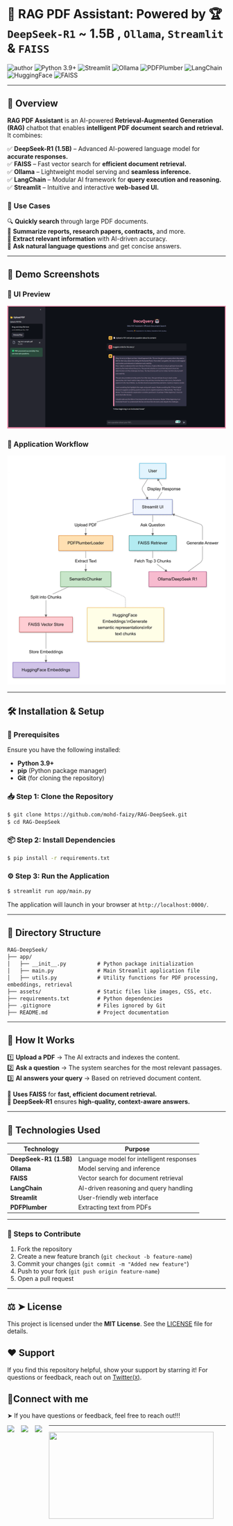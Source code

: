 # 🤖 RAG PDF Assistant: Powered by 🏆 `DeepSeek-R1` ~ 1.5B , `Ollama`, `Streamlit` & `FAISS`

![author](https://img.shields.io/badge/author-mohd--faizy-red)
![Python 3.9+](https://img.shields.io/badge/Python-3.9%2B-3776AB?logo=python&logoColor=white)
![Streamlit](https://img.shields.io/badge/Streamlit-FF4B4B?logo=streamlit&logoColor=white)
![Ollama](https://img.shields.io/badge/Ollama-0C0D0E?logo=ollama&logoColor=white)
![PDFPlumber](https://img.shields.io/badge/PDFPlumber-FF0000?logo=pdf&logoColor=white)
![LangChain](https://img.shields.io/badge/LangChain-00ADD8?logo=langchain&logoColor=white)
![HuggingFace](https://img.shields.io/badge/HuggingFace-FFD43B?logo=huggingface&logoColor=black)
![FAISS](https://img.shields.io/badge/FAISS-00A98F?logo=faiss&logoColor=white)

---

## 🌟 **Overview**  

**RAG PDF Assistant** is an AI-powered **Retrieval-Augmented Generation (RAG)** chatbot that enables **intelligent PDF document search and retrieval.** It combines:  

✅ **DeepSeek-R1 (1.5B)** – Advanced AI-powered language model for **accurate responses.**  
✅ **FAISS** – Fast vector search for **efficient document retrieval.**  
✅ **Ollama** – Lightweight model serving and **seamless inference.**  
✅ **LangChain** – Modular AI framework for **query execution and reasoning.**  
✅ **Streamlit** – Intuitive and interactive **web-based UI.**  

### 🎯 **Use Cases**  

🔍 **Quickly search** through large PDF documents.  
📄 **Summarize reports, research papers, contracts,** and more.  
📘 **Extract relevant information** with AI-driven accuracy.  
🤖 **Ask natural language questions** and get concise answers.  

---

## 🚀 **Demo Screenshots**  

### **📌 UI Preview**  

![Demo](https://github.com/mohd-faizy/RAG-DeepSeek/blob/main/assets/rag-pdf-retv.png?raw=true)  

### **📌 Application Workflow**  

![Workflow](https://github.com/mohd-faizy/RAG-DeepSeek/blob/main/assets/RAG-app-flow.png?raw=true)  

---

## 🛠️ **Installation & Setup**  

### **🔧 Prerequisites**  

Ensure you have the following installed:  

- **Python 3.9+**  
- **pip** (Python package manager)  
- **Git** (for cloning the repository)  

### **📥 Step 1: Clone the Repository**  

```bash
$ git clone https://github.com/mohd-faizy/RAG-DeepSeek.git
$ cd RAG-DeepSeek
```

### **📦 Step 2: Install Dependencies**  

```bash
$ pip install -r requirements.txt
```

### **⚙️ Step 3: Run the Application**  

```bash
$ streamlit run app/main.py
```

The application will launch in your browser at `http://localhost:0000/`.  

---

## 📁 **Directory Structure**  

```plaintext
RAG-DeepSeek/
├── app/
│   ├── __init__.py          # Python package initialization
│   ├── main.py              # Main Streamlit application file
│   ├── utils.py             # Utility functions for PDF processing, embeddings, retrieval
├── assets/                  # Static files like images, CSS, etc.
├── requirements.txt         # Python dependencies
├── .gitignore               # Files ignored by Git
├── README.md                # Project documentation
```

---

## 🧠 **How It Works**  

1️⃣ **Upload a PDF** → The AI extracts and indexes the content.  
2️⃣ **Ask a question** → The system searches for the most relevant passages.  
3️⃣ **AI answers your query** → Based on retrieved document content.  

🔹 **Uses FAISS** for **fast, efficient document retrieval.**  
🔹 **DeepSeek-R1** ensures **high-quality, context-aware answers.**  

---

## 🔗 **Technologies Used**  

| **Technology**  | **Purpose**  |
|---------------|-------------|
| **DeepSeek-R1 (1.5B)** | Language model for intelligent responses |
| **Ollama** | Model serving and inference |
| **FAISS** | Vector search for document retrieval |
| **LangChain** | AI-driven reasoning and query handling |
| **Streamlit** | User-friendly web interface |
| **PDFPlumber** | Extracting text from PDFs |

---


### **🤝 Steps to Contribute**  

1. Fork the repository  
2. Create a new feature branch (`git checkout -b feature-name`)  
3. Commit your changes (`git commit -m "Added new feature"`)  
4. Push to your fork (`git push origin feature-name`)  
5. Open a pull request  

---

## ⚖ ➤ License

This project is licensed under the **MIT License**. See the [LICENSE](LICENSE) file for details.  

## ❤️ Support

If you find this repository helpful, show your support by starring it! For questions or feedback, reach out on [Twitter(`X`)](https://twitter.com/F4izy).

## 🔗Connect with me

➤ If you have questions or feedback, feel free to reach out!!!

[<img align="left" src="https://cdn4.iconfinder.com/data/icons/social-media-icons-the-circle-set/48/twitter_circle-512.png" width="32px"/>][twitter]
[<img align="left" src="https://cdn-icons-png.flaticon.com/512/145/145807.png" width="32px"/>][linkedin]
[<img align="left" src="https://cdn-icons-png.flaticon.com/512/2626/2626299.png" width="32px"/>][Portfolio]

[twitter]: https://twitter.com/F4izy
[linkedin]: https://www.linkedin.com/in/mohd-faizy/
[Portfolio]: https://ai.stackexchange.com/users/36737/faizy?tab=profile

---

<img src="https://github-readme-stats.vercel.app/api?username=mohd-faizy&show_icons=true" width=380px height=200px />
